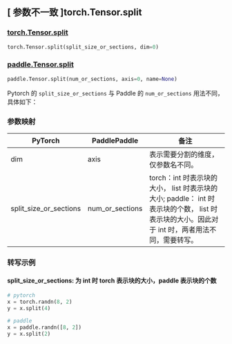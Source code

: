 ## [ 参数不一致 ]torch.Tensor.split

### [torch.Tensor.split](https://pytorch.org/docs/stable/generated/torch.Tensor.split.html)

```python
torch.Tensor.split(split_size_or_sections, dim=0)
```

### [paddle.Tensor.split](https://www.paddlepaddle.org.cn/documentation/docs/zh/api/paddle/Tensor_cn.html#split-num-or-sections-axis-0-name-none)

```python
paddle.Tensor.split(num_or_sections, axis=0, name=None)
```

Pytorch 的 `split_size_or_sections` 与 Paddle 的 `num_or_sections` 用法不同，具体如下：
### 参数映射
| PyTorch       | PaddlePaddle | 备注                                                   |
| ------------- | ------------ | ------------------------------------------------------ |
| dim | axis | 表示需要分割的维度，仅参数名不同。 |
| split_size_or_sections | num_or_sections | torch：int 时表示块的大小， list 时表示块的大小; paddle： int 时表示块的个数， list 时表示块的大小。因此对于 int 时，两者用法不同，需要转写。|

### 转写示例
#### split_size_or_sections: 为 int 时 torch 表示块的大小，paddle 表示块的个数
```python
# pytorch
x = torch.randn(8, 2)
y = x.split(4)

# paddle
x = paddle.randn([8, 2])
y = x.split(2)
```
